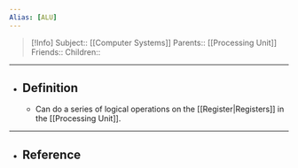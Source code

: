 ```yaml
---
Alias: [ALU]
---
```

> [!Info]
> Subject:: [[Computer Systems]]
> Parents:: [[Processing Unit]]
> Friends:: 
> Children:: 
---
- ## Definition
	- Can do a series of logical operations on the [[Register|Registers]] in the [[Processing Unit]].
---
- ## Reference